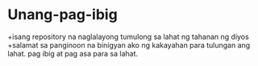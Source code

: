 # Unang-pag-ibig

+isang repository na naglalayong tumulong sa lahat ng tahanan ng diyos
+salamat sa panginoon na binigyan ako ng kakayahan para tulungan ang lahat. pag ibig at pag asa para sa lahat. 
